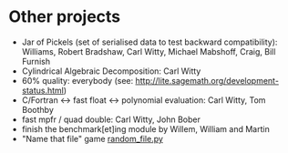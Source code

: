 

# Other projects

* Jar of Pickels (set of serialised data to test backward compatibility): Williams, Robert Bradshaw, Carl Witty, Michael Mabshoff, Craig, Bill Furnish 
* Cylindrical Algebraic Decomposition: Carl Witty 
* 60% quality: everybody (see: <a href="http://lite.sagemath.org/development-status.html">http://lite.sagemath.org/development-status.html</a>) 
* C/Fortran <-> fast float <-> polynomial evaluation: Carl Witty, Tom Boothby 
* fast mpfr / quad double: Carl Witty, John Bober 
* finish the benchmark[et]ing module by Willem, William and Martin 
* "Name that file" game <a href="dev1/other/random_file.py">random_file.py</a> 